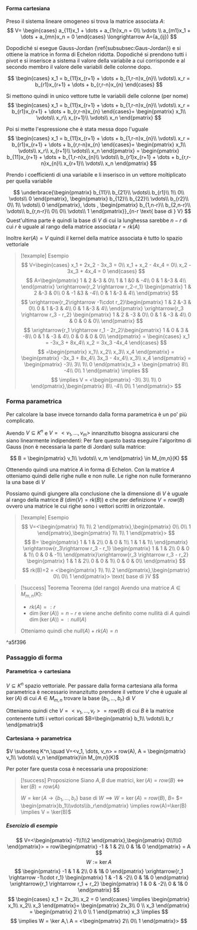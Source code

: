 #### Forma cartesiana
Preso il sistema lineare omogeneo si trova la matrice associata $A$:
$$
    V= \begin{cases}
        a_{11}x_1 + \dots + a_{1n}x_n = 0\\
        \vdots \\
        a_{m1}x_1 + \dots + a_{mn}x_n = 0
    \end{cases} \longrightarrow A=(a_{ij})
$$

Dopodiché si esegue Gauss-Jordan (\ref{subsubsec:Gaus-Jordan}) e si ottiene la matrice in forma
di Echelon ridotta.
Dopodiché si prendono tutti i pivot e si inserisce a sistema il valore della variabile a cui corrisponde e al secondo membro il valore delle variabili delle colonne dopo.

$$
    \begin{cases}
        x_1 = b_{11}x_{r+1} + \dots + b_{1,r-n}x_{n}\\
        \vdots\\
        x_r = b_{r1}x_{r+1} + \dots + b_{r,r-n}x_{n}
    \end{cases}
$$

Si mettono quindi in unico vettore tutte le variabili delle colonne (per nome)
$$
    \begin{cases}
        x_1 = b_{11}x_{r+1} + \dots + b_{1,r-n}x_{n}\\
        \vdots\\
        x_r = b_{r1}x_{r+1} + \dots + b_{r,r-n}x_{n}
    \end{cases}=
    \begin{pmatrix}
        x_1\\
        \vdots\\
        x_r\\
        x_{r+1}\\
        \vdots\\
        x_n
    \end{pmatrix}
$$

Poi si mette l'espressione che è stata messa dopo l'uguale
$$
    \begin{cases}
        x_1 = b_{11}x_{r+1} + \dots + b_{1,r-n}x_{n}\\
        \vdots\\
        x_r = b_{r1}x_{r+1} + \dots + b_{r,r-n}x_{n}
    \end{cases}=
    \begin{pmatrix}
        x_1\\
        \vdots\\
        x_r\\
        x_{r+1}\\
        \vdots\\
        x_n
    \end{pmatrix} =
    \begin{pmatrix}
        b_{11}x_{r+1} + \dots + b_{1,r-n}x_{n}\\
        \vdots\\
        b_{r1}x_{r+1} + \dots + b_{r,r-n}x_{n}\\
        x_{r+1}\\
        \vdots\\
        x_n
    \end{pmatrix}
$$

Prendo i coefficienti di una variabile e li inserisco in un vettore moltiplicato per quella variabile

$$
    \underbrace{\begin{pmatrix}
        b_{11}\\
        b_{21}\\
        \vdots\\
        b_{r1}\\
        1\\
        0\\
        \vdots\\
        0
    \end{pmatrix}, \begin{pmatrix}
        b_{12}\\
        b_{22}\\
        \vdots\\
        b_{r2}\\
        0\\
        1\\
        \vdots\\
        0
    \end{pmatrix}, \dots , \begin{pmatrix}
        b_{1,n-r}\\
        b_{2,n-r}\\
        \vdots\\
        b_{r,n-r}\\
        0\\
        0\\
        \vdots\\
        1
    \end{pmatrix}}_{n-r \text{ base di } V}
$$
Quest'ultima parte è quindi la base di $V$ di cui la lunghessa sarebbe $n-r$ di cui $r$ è uguale al rango della matrice associata $r=rk(A)$

Inoltre $ker(A)= V$ quindi  il kernel della matrice associata è tutto lo spazio vettoriale 
> [!example] Esempio
> $$
> 	V=\begin{cases}
> 		x_1 + 2x_2 - 3x_3 = 0\\
> 		x_1 + x_2  - 4x_4 = 0\\
> 		x_2 - 3x_3 + 4x_4 = 0 
> 	\end{cases}
> $$
> $$
> 	A=\begin{pmatrix}
> 		1 & 2 &-3 & 0\\
> 		1 & 1 &0 & -4\\
> 		0 & 1 &-3 & 4\\
> 	\end{pmatrix} \xrightarrow{r_2 \rightarrow r_2-r_1} \begin{pmatrix}
> 		1 & 2 &-3 & 0\\
> 		0 & -1 &3 & -4\\
> 		0 & 1 &-3 & 4\\
> 	\end{pmatrix}
> $$
> $$
> 	\xrightarrow{r_2\rightarrow -1\cdot r_2}\begin{pmatrix}
> 		1 & 2 &-3 & 0\\
> 		0 & 1 &-3 & 4\\
> 		0 & 1 &-3 & 4\\
> 	\end{pmatrix} \xrightarrow{r_3 \rightarrow r_3 - r_2} \begin{pmatrix}
> 		1 & 2 & -3 & 0\\
> 		0 & 1 & -3 & 4\\
> 		0 & 0 & 0 & 0\\
> 	\end{pmatrix}
> $$
> $$
> 	\xrightarrow{r_1 \rightarrow r_1 - 2r_2}\begin{pmatrix}
> 		1 & 0 & 3 & -8\\
> 		0 & 1 & -3 & 4\\
> 		0 & 0 & 0 & 0\\
> 	\end{pmatrix} = \begin{cases}
> 		x_1 = -3x_3 + 8x_4\\
> 		x_2 = 3x_3 -4x_4
> 	\end{cases}
> $$
> $$
> 	=\begin{pmatrix}
> 		x_1\\
> 		x_2\\
> 		x_3\\
> 		x_4
> 	\end{pmatrix} = \begin{pmatrix}
> 		-3x_3 + 8x_4\\
> 		3x_3 - 4x_4\\
> 		x_3\\
> 		x_4
> 	\end{pmatrix} = \begin{pmatrix}
> 		-3\\
> 		3\\
> 		1\\
> 		0
> 	\end{pmatrix}x_3 + \begin{pmatrix}
> 		8\\
> 		-4\\
> 		0\\
> 		1
> 	\end{pmatrix} \implies 
> $$
> $$
> 	\implies V = <\begin{pmatrix}
> 		-3\\
> 		3\\
> 		1\\
> 		0
> 	\end{pmatrix},\begin{pmatrix}
> 		8\\
> 		-4\\
> 		0\\
> 		1
> 	\end{pmatrix}>
> $$

### Forma parametrica
Per calcolare la base invece tornando dalla forma parametrica è un po' più complicato.

Avendo $V \subseteq K^n$ e $V = <v_1, \dots, v_m>$ innanzitutto bisogna assicurarsi che siano linearmente indipendenti:
Per fare questo basta eseguire l'algoritmo di Gauss (non è necessaria la parte di Jordan) sulla matrice:

$$
    B = \begin{pmatrix}
        v_1\\
        \vdots\\
        v_m
    \end{pmatrix} \in M_{m,n}(K)
$$

Ottenendo quindi una matrice $A$ in forma di Echelon.
Con la matrice $A$ otteniamo quindi delle righe nulle e non nulle. Le righe non nulle formeranno la una base di $V$

Possiamo quindi giungere alla conclusione che la dimensione di $V$ è uguale al rango della matrice $B$ ($dim(V)=rk(B)$) e che per definizione $V = row(B)$ ovvero una matrice le cui righe sono i vettori scritti in orizzontale.
> [!example] Esempio
> $$
>         V=<\begin{pmatrix}
>             1\\
>             1\\
>             2
>         \end{pmatrix},\begin{pmatrix}
>             0\\
>             0\\
>             1
>         \end{pmatrix},\begin{pmatrix}
>             1\\
>             1\\
>             1
>         \end{pmatrix}>
> $$
> $$
>         B= \begin{pmatrix}
>             1 & 1 & 2\\
>             0 & 0 & 1\\
>             1 & 1 & 1\\
>         \end{pmatrix} \xrightarrow{r_3\rightarrow r_3 - r_1} \begin{pmatrix}
>             1 & 1 & 2\\
>             0 & 0 & 1\\
>             0 & 0 & -1\\
>         \end{pmatrix}\xrightarrow{r_3 \rightarrow r_3 - r_2} \begin{pmatrix}
>             1 & 1 & 2\\
>             0 & 0 & 1\\
>             0 & 0 & 0\\
>         \end{pmatrix}
> $$
> $$
>         rk(B)=2 = <\begin{pmatrix}
>             1\\
>             1\\
>             2
>         \end{pmatrix},\begin{pmatrix}
>             0\\
>             0\\
>             1
>         \end{pmatrix}> \text{ base di }V
> $$

> [!success] Teorema
> Teorema (del rango)
> Avendo una matrice $A\in M_{m,n}(K)$:
> - $rk(A) =: r$
> - $\dim(\ker(A)) = n - r$ e viene anche definito come nullità di $A$ quindi $\dim(\ker(A))=: null(A)$
> 
> Otteniamo quindi che $null(A)+rk(A)=n$

^a5f396

### Passaggio di forma
#### Parametrica $\rightarrow$ cartesiana
$V \subseteq K^n$ spazio vettoriale.
Per passare dalla forma cartesiana alla forma parametrica è necessario innanzitutto prendere il vettore $V$ che è uguale al $\ker(A)$ di cui $A\in M_{m,n}$ trovare la base $\{b_1, \dots, b_r\}$ di $V$

Otteniamo quindi che $V=<v_1, \dots, v_r> = row(B)$ di cui $B$ è la matrice contenente tutti i vettori coricati $B=\begin{pmatrix} b_1\\ \vdots\\ b_r \end{pmatrix}$

#### Cartesiana $\rightarrow$ parametrica
$V \subseteq K^n,\quad V=<v_1, \dots, v_n> = row(A), A = \begin{pmatrix} v_1\\ \vdots\\ v_n \end{pmatrix}\in M_{m,n}(K)$

Per poter fare questa cosa è necessaria una proposizione:
> [!success] Proposizione
> Siano $A,B$ due matrici, $\ker(A)=row(B) \iff \ker(B) = row(A)$
> 
> $W = \ker(A \rightarrow \{b_1,\dots,b_r\}$ base di $W \implies W=\ker(A) = row(B),\ B=$
> $= \begin{pmatrix}b_1\\\vdots\\b_r\end{pmatrix} \implies row(A)=\ker(B) \implies V = \ker(B)$

##### Esercizio di esempio
$$
V=<\begin{pmatrix}
-1\\1\\2
\end{pmatrix},\begin{pmatrix}
0\\1\\0
\end{pmatrix}> = row\begin{pmatrix}
-1 & 1 & 2\\
0 & 1& 0
\end{pmatrix} = A
$$
$$
W:= \ker A
$$
$$
\begin{pmatrix}
-1 & 1 & 2\\
0 & 1& 0
\end{pmatrix} \xrightarrow{r_1 \rightarrow -1\cdot r_1} \begin{pmatrix}
1 & -1 & -2\\
0 & 1& 0
\end{pmatrix} \xrightarrow{r_1 \rightarrow r_1 + r_2} \begin{pmatrix}
1 & 0 & -2\\
0 & 1& 0
\end{pmatrix}
$$
$$
\begin{cases}
x_1 = 2x_3\\
x_2 = 0
\end{cases} \implies \begin{pmatrix}
x_1\\ x_2\\ x_3
\end{pmatrix}= \begin{pmatrix}
2x_3\\ 0 \\ x_3
\end{pmatrix} = \begin{pmatrix}
2 \\ 0 \\ 1
\end{pmatrix} x_3 \implies
$$
$$
\implies W = \ker A,\ A = <\begin{pmatrix}
2\\ 0\\ 1
\end{pmatrix}>
$$